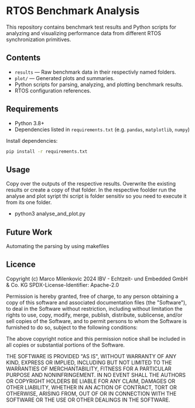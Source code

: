 # RTOS Benchmark Analysis

This repository contains benchmark test results and Python scripts for analyzing and visualizing performance data from different RTOS synchronization primitives.

## Contents

- `results` — Raw benchmark data in their respectivly named folders.
- `plot/` — Generated plots and summaries.
- Python scripts for parsing, analyzing, and plotting benchmark results.
- RTOS configuration references.

## Requirements

- Python 3.8+
- Dependencies listed in `requirements.txt` (e.g. `pandas`, `matplotlib`, `numpy`)

Install dependencies:

```bash
pip install -r requirements.txt
```

## Usage
Copy over the outputs of the respective results. Overwrite the existing results or create a copy of that folder.
In the respective foolder run the analyse and plot syript thi script is folder sensitiv so you need to execute it from its one folder.

- python3 analyse_and_plot.py

## Future Work
Automating the parsing by using makefiles 

## Licence
Copyright (c) Marco Milenkovic 2024 IBV - Echtzeit- und Embedded GmbH & Co. KG
SPDX-License-Identifier: Apache-2.0

Permission is hereby granted, free of charge, to any person obtaining a copy of 
this software and associated documentation files (the "Software"), 
to deal in the Software without restriction, including without limitation the 
rights to use, copy, modify, merge, publish, distribute, sublicense, 
and/or sell copies of the Software, and to permit persons to whom the Software 
is furnished to do so, subject to the following conditions:

The above copyright notice and this permission notice shall be included in all 
copies or substantial portions of the Software.

THE SOFTWARE IS PROVIDED "AS IS", WITHOUT WARRANTY OF ANY KIND, EXPRESS OR IMPLIED, 
INCLUDING BUT NOT LIMITED TO THE WARRANTIES OF MERCHANTABILITY, FITNESS FOR 
A PARTICULAR PURPOSE AND NONINFRINGEMENT. IN NO EVENT SHALL THE AUTHORS OR 
COPYRIGHT HOLDERS BE LIABLE FOR ANY CLAIM, DAMAGES OR OTHER LIABILITY, WHETHER IN 
AN ACTION OF CONTRACT, TORT OR OTHERWISE, ARISING FROM, OUT OF OR IN CONNECTION 
WITH THE SOFTWARE OR THE USE OR OTHER DEALINGS IN THE SOFTWARE.